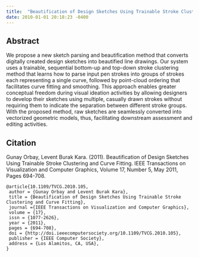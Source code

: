 ```yaml
---
title:  "Beautification of Design Sketches Using Trainable Stroke Clustering and Curve Fitting"
date: 2010-01-01 20:18:23 -0400
---
```


## Abstract

We propose a new sketch parsing and beautification method that converts digitally created design sketches into beautified line drawings. Our system uses a trainable, sequential bottom-up and top-down stroke clustering method that learns how to parse input pen strokes into groups of strokes each representing a single curve, followed by point-cloud ordering that facilitates curve fitting and smoothing. This approach enables greater conceptual freedom during visual ideation activities by allowing designers to develop their sketches using multiple, casually drawn strokes without requiring them to indicate the separation between different stroke groups. With the proposed method, raw sketches are seamlessly converted into vectorized geometric models, thus, facilitating downstream assessment and editing activities.

## Citation

Gunay Orbay, Levent Burak Kara. (2011). Beautification of Design Sketches Using Trainable Stroke Clustering and Curve Fitting. IEEE Transactions on Visualization and Computer Graphics, Volume 17, Number 5, May 2011, Pages 694-708.

```
@article{10.1109/TVCG.2010.105,
 author = {Gunay Orbay and Levent Burak Kara},
 title = {Beautification of Design Sketches Using Trainable Stroke Clustering and Curve Fitting},
 journal ={IEEE Transactions on Visualization and Computer Graphics},
 volume = {17},
 issn = {1077-2626},
 year = {2011},
 pages = {694-708},
 doi = {http://doi.ieeecomputersociety.org/10.1109/TVCG.2010.105},
 publisher = {IEEE Computer Society},
 address = {Los Alamitos, CA, USA}, 
}
```
